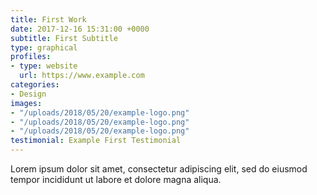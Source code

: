 ```yaml
---
title: First Work
date: 2017-12-16 15:31:00 +0000
subtitle: First Subtitle
type: graphical
profiles:
- type: website
  url: https://www.example.com
categories:
- Design
images:
- "/uploads/2018/05/20/example-logo.png"
- "/uploads/2018/05/20/example-logo.png"
- "/uploads/2018/05/20/example-logo.png"
testimonial: Example First Testimonial
---
```


Lorem ipsum dolor sit amet, consectetur adipiscing elit, sed do eiusmod tempor incididunt ut labore et dolore magna aliqua.
